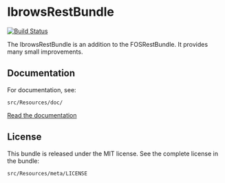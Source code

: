 # IbrowsRestBundle
[![Build Status](https://travis-ci.org/ibrows/rest-bundle.svg?branch=master)](https://travis-ci.org/ibrows/rest-bundle)

The IbrowsRestBundle is an addition to the FOSRestBundle. It provides many small improvements.

## Documentation
For documentation, see:

    src/Resources/doc/

[Read the documentation](src/Resources/doc/index.md)

## License

This bundle is released under the MIT license. See the complete license in the
bundle:

    src/Resources/meta/LICENSE
